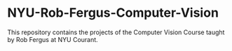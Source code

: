 # NYU-Rob-Fergus-Computer-Vision
This repository contains the projects of the Computer Vision Course taught by Rob Fergus at NYU Courant.
